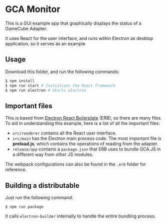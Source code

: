 # GCA Monitor
This is a GUI example app that graphically displays the status of a GameCube Adapter.

It uses React for the user interface, and runs within Electron as desktop application, so it serves as an example 

## Usage

Download this folder, and run the following commands:

```bash
$ npm install  
$ npm run start # Initializes the React framework
$ npm run electron # Starts electron
```

## Important files
This is based from [Electron React Boilerplate](https://electron-react-boilerplate.js.org/) (ERB), so there are many files. To aid in understanding this example, here is a list of all the important files:

* `src/renderer` contains all the React user interface.
* `src/main` has the Electron main process code. The most important file is **preload.js**, which contains the operations of reading from the adapter.
* `release/app` contains a `package.json` that ERB uses to bundle GCA.JS in a different way from other JS modules.

The webpack configurations can also be found in the `.erb` folder for reference.

## Building a distributable
Just run the following command:

```
$ npm run package
```

It calls `electron-builder` internally to handle the entire bundling process.
